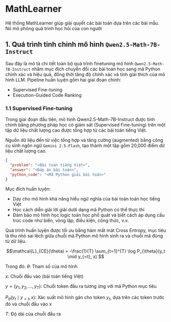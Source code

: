 # MathLearner

Hệ thống MathLearner giúp giải quyết các bài toán dựa trên các bài mẫu. Nó mô phòng quá trình học hỏi của con người

## 1. Quá trình tinh chỉnh mô hình `Qwen2.5-Math-7B-Instruct`
Sau đây là mô tả chi tiết toàn bộ quá trình finetuning mô hình `Qwen2.5-Math-7B-Instruct` nhằm mục đích chuyển đổi các bài toán học sang mã Python chính xác và hiệu quả, đồng thời tăng độ chính xác và tính giải thích của mô hình LLM.
Pipeline huấn luyện gồm hai giai đoạn chính:
+ Supervised Fine-tuning
+ Execution-Guided Code Ranking




### 1.1 Supervised Fine-tuning
Trong giai đoạn đầu tiên, mô hình Qwen2.5-Math-7B-Instruct được tinh chỉnh bằng phương pháp học có giám sát (Supervised Fine-tuning) trên một tập dữ liệu chất lượng cao được tổng hợp từ các bài toán tiếng Việt.

Nguồn dữ liệu đến từ việc tổng hợp và tăng cường (augmented) bằng công cụ sinh ngôn ngữ `Gemini 2.5-Flash`, tạo thành một tập gồm 20,000 điểm dữ liệu chất lượng cao.

```json
{
  "problem": "<Bài toán tiếng Việt>",
  "answer": "<Đáp án bài toán>",
  "python_code": "<Mã Python giải bài toán>"
}
```

Mục đích huấn luyện:
+ Dạy cho mô hình khả năng hiểu ngữ nghĩa của bài toán toán học tiếng Việt
+ Học cách diễn giải lời giải dưới dạng mã Python có thể thực thi
+ Đảm bảo mô hình học logic toán học phổ quát và biết cách áp dụng cấu trúc code như biến, vòng lặp, điều kiện, công thức, v.v.

Quá trình huấn luyện được tối ưu bằng hàm mất mát Cross Entropy, mục tiêu là thu nhỏ sai lệch giữa chuỗi mã Python mô hình sinh ra và chuỗi mã đúng từ dữ liệu.

$$\mathcal{L}_{CE}(\theta) = -\frac{1}{T} \sum_{t=1}^{T} \log P_{\theta}(y_t \mid y_{<t}, x)
$$

Trong đó:
$\theta$: Tham số của mô hình

$x$: Chuỗi đầu vào (bài toán tiếng Việt)

$y = (y_1, y_2, ..., y_T)$: Chuỗi token đầu ra tương ứng với mã Python mục tiêu

$P_{\theta}(y_t \mid y_{<t}, x)$: Xác suất mô hình gán cho token $y_t$, dựa trên các token trước đó và chuỗi đầu vào $x$

$T$: Độ dài của chuỗi đầu ra
